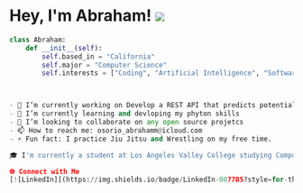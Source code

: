 
Hey, I'm Abraham! ![](https://user-images.githubusercontent.com/18350557/176309783-0785949b-9127-417c-8b55-ab5a4333674e.gif)
============================================================================================================================

```python
class Abraham:
    def __init__(self):
        self.based_in = "California"
        self.major = "Computer Science"
        self.interests = ["Coding", "Artificial Intelligence", "Software Development"]



- 🔭 I’m currently working on Develop a REST API that predicts potential drug interactions based on chemical structures and known interaction data. Researchers can input chemical structures of drugs and receive predictions about possible interactions and side effects. 
- 🌱 I’m currently learning and devloping my phyton skills
- 👯 I’m looking to collaborate on any open source projetcs
- 📫 How to reach me: osorio_abrahamm@icloud.com
- ⚡ Fun fact: I practice Jiu Jitsu and Wrestling on my free time.

🎓 I'm currently a student at Los Angeles Valley College studying Computer Science with ambitions of becoming a Software Engineer. I enjoy coding and learning more about technology. I have experience participating in various programs where I work on real-world projects and continuously strive to enhance my skills.

🌐 Connect with Me
[![LinkedIn][(https://img.shields.io/badge/LinkedIn-0077B5?style=for-the-badge&logo=linkedin&logoColor=white)](https://www.linkedin.com/in/your-profile)](https://www.linkedin.com/in/abraham-o-249b25283/)
